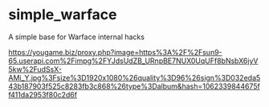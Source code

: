 # simple_warface
A simple base for Warface internal hacks

https://yougame.biz/proxy.php?image=https%3A%2F%2Fsun9-65.userapi.com%2Fimpg%2FYJdsUdZB_URnpBE7NUX0UqUFf8bNsbX6jyV5kw%2FudSsX-AMi_Y.jpg%3Fsize%3D1920x1080%26quality%3D96%26sign%3D032eda543b187903f525c8283fb3c868%26type%3Dalbum&hash=1062339844675ff411da2953f80c2d6f
